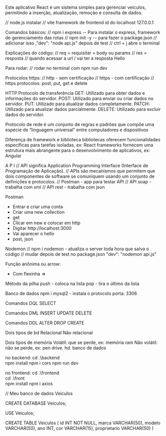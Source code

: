 Este aplicativo React é um sistema simples para gerenciar veículos, permitindo a inserção, atualização, remoção e consulta de dados.

// node.js instalar
// vite framework de frontend 
id do localhost 127.0.0.1

Comandos básicos:
// npm i express -- Para instalar o express, framework de gerenciamento das rotas
// npm init -y -- para fazer o package.json
// adicionar isso ,"dev": "node api.js" depois de test
// ctrl + j abre o terminal

Explicações do código:
// req = requisitar = body ou params
// res = resposta 
// quando acessar a url / vai ter a resposta Hello 

Para rodar:
// rodar no terminal com npm run dev

Protocolos https:
// http - sem certificação
// https - com certificação
// https protocolos: post, put, get e delete

HTTP
Protocolo de transferência
GET: Utilizado para obter dados e informações do servidor.
POST: Utilizado para enviar ou criar dados no servidor.
PUT: Utilizado para atualizar dados completamente.
PATCH: Utilizado para atualizar dados parcialmente.
DELETE: Utilizado para excluir dados do servidor.

Protocolo de rede
é um conjunto de regras e padrões que compõe uma espécie de “linguagem universal” entre computadores e dispositivos

Diferença de framework e biblioteca
bibliotecas oferecem funcionalidades específicas para tarefas isoladas, ex: React
frameworks fornecem uma estrutura mais abrangente para o desenvolvimento de aplicativos, ex: Angular

A P I 
// API significa Application Programming Interface (Interface de Programação de Aplicação).
// APIs são mecanismos que permitem que dois componentes de software se comuniquem usando um conjunto de definições e protocolos.
// Postman - app para testar API
// API soap - trabalha com xml
// API rest - trabalha com json

Postman
- Entrar e criar uma conta
- Criar uma new collection
- get
- Clicar em new e colocar em http
- Digitar http://localhost:3000
- Vai aparecer o hello
- post, json

Nodemon
// npm i nodemon - atualiza o server toda hora que salva o código
// mudar depois de test no package.json "dev": "nodemon api.js"

Função anônima ou arrow:
- Com flexinha =>

Método da pilha
push - coloca na lista
pop - tira o último da lista

Banco de dados
npm i mysql2 - instala o protocolo 
porta: 3306

Comandos DQL
SELECT

Comandos DML
INSERT
UPDATE
DELETE

Comandos DDL
ALTER
DROP
CREATE

Dois tipos de bd
Relacional
Não relacional

Dois tipos de memória
Volátil: que se perde, ex: memória ram
Não volátil: não se perde, ex: pen drive. hd. banco de dados

no backend:
cd .\backend\
npm install 
npm i cors
npm run dev

no frontend: 
cd .\frontend\
cd .\front\
npm install
npm i axios

// Meu banco de dados Veiculos

CREATE DATABASE Veiculos;

USE Veiculos;

CREATE TABLE Veiculos (
	id INT NOT NULL, 
    marca VARCHAR(50),
    modelo VARCHAR(50),
    ano INT,
	cor VARCHAR(15),
    proprietario VARCHAR(50)
)
